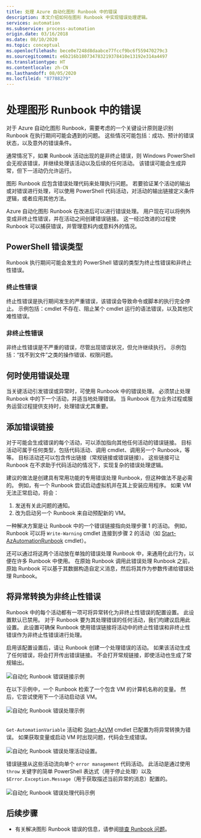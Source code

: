 ```yaml
---
title: 处理 Azure 自动化图形 Runbook 中的错误
description: 本文介绍如何在图形 Runbook 中实现错误处理逻辑。
services: automation
ms.subservice: process-automation
origin.date: 03/16/2018
ms.date: 08/10/2020
ms.topic: conceptual
ms.openlocfilehash: bece0e7248d8daabce77fccf9bc6f559470279c3
ms.sourcegitcommit: e6b216b180734783219378410e13192e314a4497
ms.translationtype: HT
ms.contentlocale: zh-CN
ms.lasthandoff: 08/05/2020
ms.locfileid: "87788279"
---
```

# <a name="handle-errors-in-graphical-runbooks"></a>处理图形 Runbook 中的错误

对于 Azure 自动化图形 Runbook，需要考虑的一个关键设计原则是识别 Runbook 在执行期间可能会遇到的问题。 这些情况可能包括：成功、预计的错误状态，以及意外的错误条件。

通常情况下，如果 Runbook 活动出现的是非终止错误，则 Windows PowerShell 会无视该错误，并继续处理该活动以及后续的任何活动。 该错误可能会生成异常，但下一活动仍允许运行。

图形 Runbook 应包含错误处理代码来处理执行问题。 若要验证某个活动的输出或对错误进行处理，可以使用 PowerShell 代码活动，对活动的输出链接定义条件逻辑，或者应用其他方法。

Azure 自动化图形 Runbook 在改进后可以进行错误处理。 用户现在可以将例外变成非终止性错误，并在活动之间创建错误链接。 这一经过改进的过程使 Runbook 可以捕获错误，并管理意料内或意料外的情况。 

## <a name="powershell-error-types"></a>PowerShell 错误类型

Runbook 执行期间可能会发生的 PowerShell 错误的类型为终止性错误和非终止性错误。
 
### <a name="terminating-error"></a>终止性错误

终止性错误是执行期间发生的严重错误，该错误会导致命令或脚本的执行完全停止。 示例包括：cmdlet 不存在、阻止某个 cmdlet 运行的语法错误，以及其他灾难性错误。

### <a name="non-terminating-error"></a>非终止性错误

非终止性错误是不严重的错误，尽管出现错误状况，但允许继续执行。 示例包括：“找不到文件”之类的操作错误、权限问题。

## <a name="when-to-use-error-handling"></a>何时使用错误处理

当关键活动引发错误或异常时，可使用 Runbook 中的错误处理。 必须禁止处理 Runbook 中的下一个活动，并适当地处理错误。 当 Runbook 在为业务过程或服务运营过程提供支持时，处理错误尤其重要。

## <a name="add-error-links"></a>添加错误链接

对于可能会生成错误的每个活动，可以添加指向其他任何活动的错误链接。 目标活动可属于任何类型，包括代码活动、调用 cmdlet、调用另一个 Runbook，等等。 目标活动还可以包含传出链接（常规链接或错误链接）。 这些链接可让 Runbook 在不求助于代码活动的情况下，实现复杂的错误处理逻辑。

建议的做法是创建具有常用功能的专用错误处理 Runbook，但这种做法不是必需的。 例如，有一个 Runbook 尝试启动虚拟机并在其上安装应用程序。 如果 VM 无法正常启动，将会：

1. 发送有关此问题的通知。
2. 改为启动另一个 Runbook 来自动预配新的 VM。

一种解决方案是让 Runbook 中的一个错误链接指向处理步骤 1 的活动。 例如，Runbook 可以将 `Write-Warning` cmdlet 连接到步骤 2 的活动（如 [Start-AzAutomationRunbook](https://docs.microsoft.com/powershell/module/az.automation/start-azautomationrunbook?view=azps-3.5.0) cmdlet）。

还可以通过将这两个活动放在单独的错误处理 Runbook 中，来通用化此行为，以便在许多 Runbook 中使用。 在原始 Runbook 调用此错误处理 Runbook 之前，原始 Runbook 可以基于其数据构造自定义消息，然后将其作为参数传递给错误处理 Runbook。

## <a name="turn-exceptions-into-non-terminating-errors"></a>将异常转换为非终止性错误

Runbook 中的每个活动都有一项可将异常转化为非终止性错误的配置设置。 此设置默认已禁用。 对于 Runbook 要为其处理错误的任何活动，我们均建议启用此设置。 此设置可确保 Runbook 使用错误链接将活动中的终止性错误和非终止性错误作为非终止性错误进行处理。  

启用该配置设置后，请让 Runbook 创建一个处理错误的活动。 如果该活动生成了任何错误，将会打开传出错误链接。 不会打开常规链接，即使活动也生成了常规输出。<br><br> ![自动化 Runbook 错误链接示例](media/automation-runbook-graphical-error-handling/error-link-example.png)

在以下示例中，一个 Runbook 检索了一个包含 VM 的计算机名称的变量。 然后，它尝试使用下一个活动启动该 VM。<br><br> ![自动化 Runbook 错误处理示例](media/automation-runbook-graphical-error-handling/runbook-example-error-handling.png)<br><br>      

`Get-AutomationVariable` 活动和 [Start-AzVM](https://docs.microsoft.com/powershell/module/Az.Compute/Start-AzVM?view=azps-3.5.0) cmdlet 已配置为将异常转换为错误。 如果获取变量或启动 VM 时出现问题，代码会生成错误。<br><br> ![自动化 Runbook 错误处理活动设置](media/automation-runbook-graphical-error-handling/activity-blade-convertexception-option.png)。

错误链接从这些活动流向单个 `error management` 代码活动。 此活动是通过使用 `throw` 关键字的简单 PowerShell 表达式（用于停止处理）以及 `$Error.Exception.Message`（用于获取描述当前异常的消息）配置的。<br><br> ![自动化 Runbook 错误处理代码示例](media/automation-runbook-graphical-error-handling/runbook-example-error-handling-code.png)

## <a name="next-steps"></a>后续步骤

* 有关解决图形 Runbook 错误的信息，请参阅[排查 Runbook 问题](troubleshoot/runbooks.md)。
